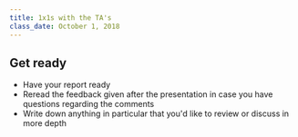 ```yaml
---
title: 1x1s with the TA's
class_date: October 1, 2018
---
```


Get ready
------------
- Have your report ready
- Reread the feedback given after the presentation in case you have questions regarding the comments
- Write down anything in particular that you'd like to review or discuss in more depth
